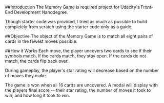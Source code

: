 ##Introduction
The Memory Game is required project for Udacity's Front-End Development Nanodegree.

Though starter code was provided, I tried as much as possible to build completely from scratch using the starter code only as a guide.

##Objective
The object of the Memory Game is to match all eight pairs of cards in the fewest moves possible.

##How it Works
Each move, the player uncovers two cards to see if their symbols match. If the cards match, they stay open. If the cards do not match, the cards flip back over.

During gameplay, the player's star rating will decrease based on the number of moves they make.

The game is won when all 16 cards are uncovered. A modal will display with the players final score -- their star rating, the number of moves it took to win, and how long it took to win.
